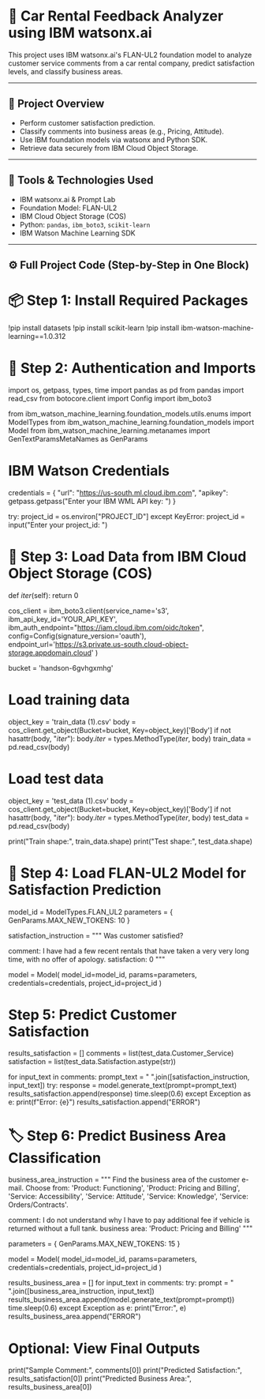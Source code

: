 # 🚗 Car Rental Feedback Analyzer using IBM watsonx.ai

This project uses IBM watsonx.ai's FLAN-UL2 foundation model to analyze customer service comments from a car rental company, predict satisfaction levels, and classify business areas.

---

## 📌 Project Overview

- Perform customer satisfaction prediction.
- Classify comments into business areas (e.g., Pricing, Attitude).
- Use IBM foundation models via watsonx and Python SDK.
- Retrieve data securely from IBM Cloud Object Storage.

---

## 🧰 Tools & Technologies Used

- IBM watsonx.ai & Prompt Lab
- Foundation Model: FLAN-UL2
- IBM Cloud Object Storage (COS)
- Python: `pandas`, `ibm_boto3`, `scikit-learn`
- IBM Watson Machine Learning SDK

---

## ⚙️ Full Project Code (Step-by-Step in One Block)

# 📦 Step 1: Install Required Packages
!pip install datasets
!pip install scikit-learn
!pip install ibm-watson-machine-learning==1.0.312

# 🔐 Step 2: Authentication and Imports
import os, getpass, types, time
import pandas as pd
from pandas import read_csv
from botocore.client import Config
import ibm_boto3

from ibm_watson_machine_learning.foundation_models.utils.enums import ModelTypes
from ibm_watson_machine_learning.foundation_models import Model
from ibm_watson_machine_learning.metanames import GenTextParamsMetaNames as GenParams

# IBM Watson Credentials
credentials = {
    "url": "https://us-south.ml.cloud.ibm.com",
    "apikey": getpass.getpass("Enter your IBM WML API key: ")
}

try:
    project_id = os.environ["PROJECT_ID"]
except KeyError:
    project_id = input("Enter your project_id: ")

# 🧾 Step 3: Load Data from IBM Cloud Object Storage (COS)
def _iter_(self): return 0

cos_client = ibm_boto3.client(service_name='s3',
    ibm_api_key_id='YOUR_API_KEY',
    ibm_auth_endpoint="https://iam.cloud.ibm.com/oidc/token",
    config=Config(signature_version='oauth'),
    endpoint_url='https://s3.private.us-south.cloud-object-storage.appdomain.cloud'
)

bucket = 'handson-6gvhgxmhg'

# Load training data
object_key = 'train_data (1).csv'
body = cos_client.get_object(Bucket=bucket, Key=object_key)['Body']
if not hasattr(body, "_iter_"): body._iter_ = types.MethodType(_iter_, body)
train_data = pd.read_csv(body)

# Load test data
object_key = 'test_data (1).csv'
body = cos_client.get_object(Bucket=bucket, Key=object_key)['Body']
if not hasattr(body, "_iter_"): body._iter_ = types.MethodType(_iter_, body)
test_data = pd.read_csv(body)

print("Train shape:", train_data.shape)
print("Test shape:", test_data.shape)

# 🧠 Step 4: Load FLAN-UL2 Model for Satisfaction Prediction
model_id = ModelTypes.FLAN_UL2
parameters = { GenParams.MAX_NEW_TOKENS: 10 }

satisfaction_instruction = """
Was customer satisfied?

comment: I have had a few recent rentals that have taken a very very long time, with no offer of apology.
satisfaction: 0
"""

model = Model(
    model_id=model_id,
    params=parameters,
    credentials=credentials,
    project_id=project_id
)

# Step 5: Predict Customer Satisfaction
results_satisfaction = []
comments = list(test_data.Customer_Service)
satisfaction = list(test_data.Satisfaction.astype(str))

for input_text in comments:
    prompt_text = " ".join([satisfaction_instruction, input_text])
    try:
        response = model.generate_text(prompt=prompt_text)
        results_satisfaction.append(response)
        time.sleep(0.6)
    except Exception as e:
        print(f"Error: {e}")
        results_satisfaction.append("ERROR")

# 🏷️ Step 6: Predict Business Area Classification
business_area_instruction = """
Find the business area of the customer e-mail.
Choose from:
'Product: Functioning', 'Product: Pricing and Billing', 'Service: Accessibility',
'Service: Attitude', 'Service: Knowledge', 'Service: Orders/Contracts'.

comment: I do not understand why I have to pay additional fee if vehicle is returned without a full tank.
business area: 'Product: Pricing and Billing'
"""

parameters = { GenParams.MAX_NEW_TOKENS: 15 }

model = Model(
    model_id=model_id,
    params=parameters,
    credentials=credentials,
    project_id=project_id
)

results_business_area = []
for input_text in comments:
    try:
        prompt = " ".join([business_area_instruction, input_text])
        results_business_area.append(model.generate_text(prompt=prompt))
        time.sleep(0.6)
    except Exception as e:
        print("Error:", e)
        results_business_area.append("ERROR")

# Optional: View Final Outputs
print("Sample Comment:", comments[0])
print("Predicted Satisfaction:", results_satisfaction[0])
print("Predicted Business Area:", results_business_area[0])
